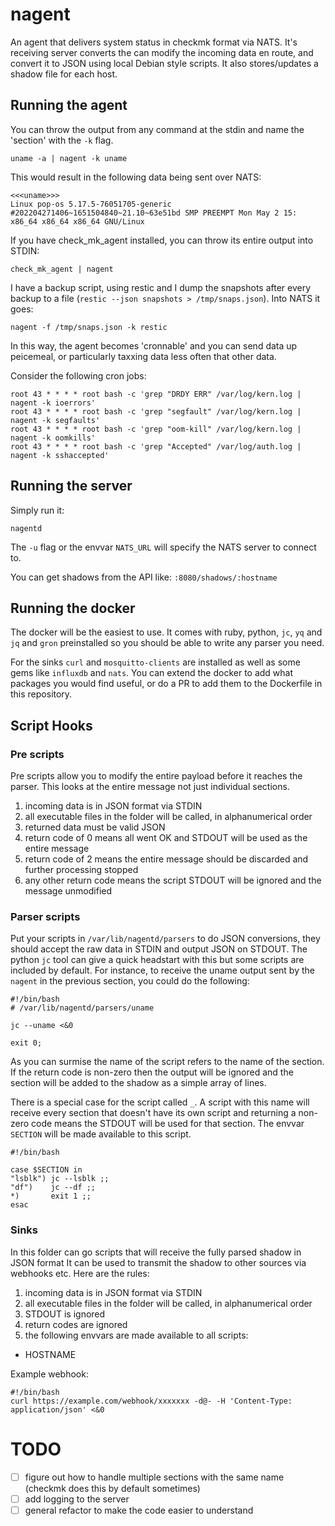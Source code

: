 # nagent

An agent that delivers system status in checkmk format via NATS.  It's receiving server converts
the can modify the incoming data en route, and convert it to JSON using local Debian style scripts.
It also stores/updates a shadow file for each host.

## Running the agent

You can throw the output from any command at the stdin and name the 'section' with the `-k` flag.

    uname -a | nagent -k uname

This would result in the following data being sent over NATS:

    <<<uname>>>
    Linux pop-os 5.17.5-76051705-generic #202204271406~1651504840~21.10~63e51bd SMP PREEMPT Mon May 2 15: x86_64 x86_64 x86_64 GNU/Linux

If you have check_mk_agent installed, you can throw its entire output into STDIN:

    check_mk_agent | nagent

I have a backup script, using restic and I dump the snapshots after every backup to a file (`restic --json snapshots > /tmp/snaps.json`).
Into NATS it goes:

    nagent -f /tmp/snaps.json -k restic

In this way, the agent becomes 'cronnable' and you can send data up peicemeal, or particularly taxxing data less often that other data.

Consider the following cron jobs:

```
root 43 * * * * root bash -c 'grep "DRDY ERR" /var/log/kern.log | nagent -k ioerrors'
root 43 * * * * root bash -c 'grep "segfault" /var/log/kern.log | nagent -k segfaults'
root 43 * * * * root bash -c 'grep "oom-kill" /var/log/kern.log | nagent -k oomkills'
root 43 * * * * root bash -c 'grep "Accepted" /var/log/auth.log | nagent -k sshaccepted'
```

## Running the server

Simply run it:

    nagentd

The `-u` flag or the envvar `NATS_URL` will specify the NATS server to connect to.

You can get shadows from the API like: `:8080/shadows/:hostname`

## Running the docker

The docker will be the easiest to use.  It comes with ruby, python, `jc`, `yq` and `jq` and `gron` preinstalled so you should be able to
write any parser you need.

For the sinks `curl` and `mosquitto-clients` are installed as well as some gems like `influxdb` and `nats`.  You can extend the docker to
add what packages you would find useful, or do a PR to add them to the Dockerfile in this repository.

## Script Hooks

###  Pre scripts

Pre scripts allow you to modify the entire payload before it reaches the parser.  This looks at the entire message not just individual sections.

1. incoming data is in JSON format via STDIN
2. all executable files in the folder will be called, in alphanumerical order
3. returned data must be valid JSON
4. return code of 0 means all went OK and STDOUT will be used as the entire message
5. return code of 2 means the entire message should be discarded and further processing stopped
6. any other return code means the script STDOUT will be ignored and the message unmodified

### Parser scripts

Put your scripts in `/var/lib/nagentd/parsers` to do JSON conversions, they should accept the raw data in STDIN and output JSON on STDOUT.
The python `jc` tool can give a quick headstart with this but some scripts are included by default.  For instance, to receive the uname
output sent by the `nagent` in the previous section, you could do the following:

    #!/bin/bash
    # /var/lib/nagentd/parsers/uname

    jc --uname <&0

    exit 0;

As you can surmise the name of the script refers to the name of the section.  If the return code is non-zero then the output will be ignored
and the section will be added to the shadow as a simple array of lines.

There is a special case for the script called `_`.  A script with this name will receive every section that doesn't have its own script and returning 
a non-zero code means the STDOUT will be used for that section.  The envvar `SECTION` will be made available to this script.

    #!/bin/bash

    case $SECTION in
    "lsblk") jc --lsblk ;;
    "df")    jc --df ;;
    *)       exit 1 ;;
    esac


### Sinks

In this folder can go scripts that will receive the fully parsed shadow in JSON format  It can be used to transmit the shadow to other sources
via webhooks etc. Here are the rules:

1. incoming data is in JSON format via STDIN
2. all executable files in the folder will be called, in alphanumerical order
3. STDOUT is ignored
4. return codes are ignored
5. the following envvars are made available to all scripts:
  - HOSTNAME

Example webhook:

    #!/bin/bash
    curl https://example.com/webhook/xxxxxxx -d@- -H 'Content-Type: application/json' <&0

# TODO

- [ ] figure out how to handle multiple sections with the same name (checkmk does this by default sometimes)
- [ ] add logging to the server
- [ ] general refactor to make the code easier to understand